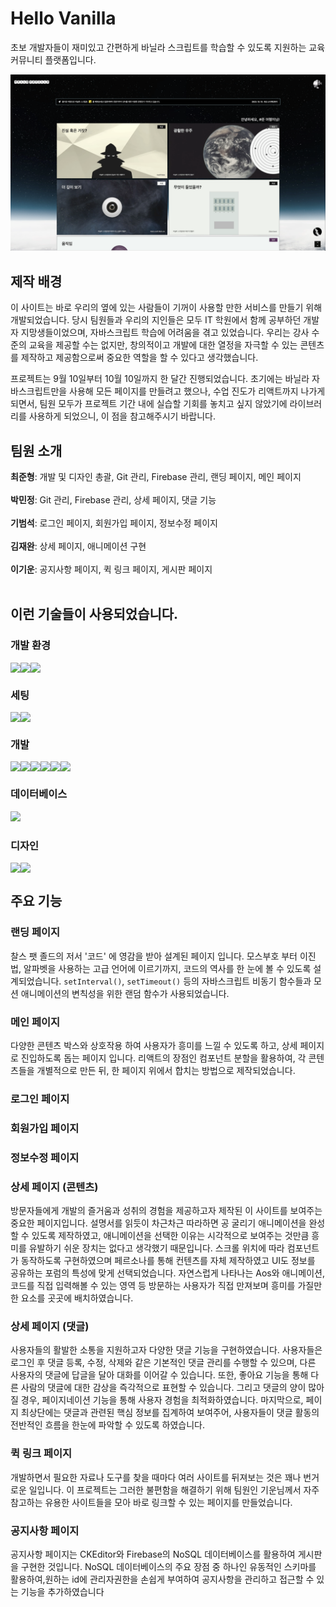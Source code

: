 # Hello Vanilla

초보 개발자들이 재미있고 간편하게 바닐라 스크립트를 학습할 수 있도록 지원하는 교육 커뮤니티 플랫폼입니다.

<img src="./public/images/main_screenshot.png" />

## 제작 배경

이 사이트는 바로 우리의 옆에 있는 사람들이 기꺼이 사용할 만한 서비스를 만들기 위해 개발되었습니다. 당시 팀원들과 우리의 지인들은 모두 IT 학원에서 함께 공부하던 개발자 지망생들이었으며, 자바스크립트 학습에 어려움을 겪고 있었습니다. 우리는 강사 수준의 교육을 제공할 수는 없지만, 창의적이고 개발에 대한 열정을 자극할 수 있는 콘텐츠를 제작하고 제공함으로써 중요한 역할을 할 수 있다고 생각했습니다.

프로젝트는 9월 10일부터 10월 10일까지 한 달간 진행되었습니다. 초기에는 바닐라 자바스크립트만을 사용해 모든 페이지를 만들려고 했으나, 수업 진도가 리액트까지 나가게 되면서, 팀원 모두가 프로젝트 기간 내에 실습할 기회를 놓치고 싶지 않았기에 라이브러리를 사용하게 되었으니, 이 점을 참고해주시기 바랍니다.

## 팀원 소개

<div style="display: flex;">
<b>최준형</b> : 개발 및 디자인 총괄, Git 관리, Firebase 관리, 랜딩 페이지, 메인 페이지
</div><br/>

<div style="display: flex;">
<b>박민정</b> : Git 관리, Firebase 관리, 상세 페이지, 댓글 기능
</div><br/>

<div style="display: flex;">
<b>기범석</b> : 로그인 페이지, 회원가입 페이지, 정보수정 페이지
</div><br/>

<div style="display: flex;">
<b>김재완</b> : 상세 페이지, 애니메이션 구현
</div><br/>

<div style="display: flex;">
<b>이기운</b> : 공지사항 페이지, 퀵 링크 페이지, 게시판 페이지
</div><br/>
  

## 이런 기술들이 사용되었습니다.

### 개발 환경
<div style="display: flex;">
<img src="https://img.shields.io/badge/visualstudiocode-007ACC?style=flat&logo=visualstudiocode&logoColor=white"/>
<img src="https://img.shields.io/badge/git-F05032?style=flat&logo=git&logoColor=white"/>
<img src="https://img.shields.io/badge/github-181717?style=flat&logo=github&logoColor=white"/>
</div>

### 세팅
<div style="display: flex;">
<img src="https://img.shields.io/badge/npm-CB3837?style=flat&logo=npm&logoColor=white"/>
<img src="https://img.shields.io/badge/yarn-2C8EBB?style=flat&logo=yarn&logoColor=white"/>
</div>

### 개발
<div style="display: flex;">
<img src="https://img.shields.io/badge/javascript-F7DF1E?style=flat&logo=javascript&logoColor=white"/>
<img src="https://img.shields.io/badge/react-61DAFB?style=flat&logo=react&logoColor=white"/>
<img src="https://img.shields.io/badge/nodedotjs-339933?style=flat&logo=nodedotjs&logoColor=white"/>
<img src="https://img.shields.io/badge/reactrouter-CA4245?style=flat&logo=react&logoColor=white"/>
<img src="https://img.shields.io/badge/styledcomponents-DB7093?style=flat&logo=styledcomponents&logoColor=white"/>
<img src="https://img.shields.io/badge/redux-764ABC?style=flat&logo=redux&logoColor=white"/>
</div>

### 데이터베이스
<img src="https://img.shields.io/badge/firebase-FFCA28?style=flat&logo=firebase&logoColor=black"/>

### 디자인
<div style="display: flex;">
<img src="https://img.shields.io/badge/adobephotoshop-31A8FF?style=flat&logo=adobephotoshop&logoColor=black"/>
<img src="https://img.shields.io/badge/figma-F24E1E?style=flat&logo=figma&logoColor=black"/>
</div>

## 주요 기능

### 랜딩 페이지

찰스 팻 졸드의 저서 '코드' 에 영감을 받아 설계된 페이지 입니다. 모스부호 부터 이진법, 알파벳을 사용하는 고급 언어에 이르기까지, 코드의 역사를 한 눈에 볼 수 있도록 설계되었습니다. `setInterval()`, `setTimeout()` 등의 자바스크립트 비동기 함수들과 모션 애니메이션의 변칙성을 위한 랜덤 함수가 사용되었습니다.

### 메인 페이지

다양한 콘텐츠 박스와 상호작용 하여 사용자가 흥미를 느낄 수 있도록 하고, 상세 페이지로 진입하도록 돕는 페이지 입니다. 리액트의 장점인 컴포넌트 분할을 활용하여, 각 콘텐츠들을 개별적으로 만든 뒤, 한 페이지 위에서 합치는 방법으로 제작되었습니다. 

### 로그인 페이지

### 회원가입 페이지

### 정보수정 페이지

### 상세 페이지 (콘텐츠)

방문자들에게 개발의 즐거움과 성취의 경험을 제공하고자 제작된 이 사이트를 보여주는 중요한 페이지입니다. 설명서를 읽듯이 차근차근 따라하면 공 굴리기 애니메이션을 완성할 수 있도록 제작하였고, 애니메이션을 선택한 이유는 시각적으로 보여주는 것만큼 흥미를 유발하기 쉬운 장치는 없다고 생각했기 때문입니다. 스크롤 위치에 따라 컴포넌트가 동작하도록 구현하였으며 페르소나를 통해 컨텐츠를 자체 제작하였고 UI도 정보를 공유하는 포럼의 특성에 맞게 선택되었습니다. 자연스럽게 나타나는 Aos와 애니메이션, 코드를 직접 입력해볼 수 있는 영역 등 방문하는 사용자가 직접 만져보며 흥미를 가질만한 요소를 곳곳에 배치하였습니다.

### 상세 페이지 (댓글) 

사용자들의 활발한 소통을 지원하고자 다양한 댓글 기능을 구현하였습니다. 사용자들은 로그인 후 댓글 등록, 수정, 삭제와 같은 기본적인 댓글 관리를 수행할 수 있으며, 다른 사용자의 댓글에 답글을 달아 대화를 이어갈 수 있습니다. 또한, 좋아요 기능을 통해 다른 사람의 댓글에 대한 감상을 즉각적으로 표현할 수 있습니다. 그리고 댓글의 양이 많아질 경우, 페이지네이션 기능을 통해 사용자 경험을 최적화하였습니다. 마지막으로, 페이지 최상단에는 댓글과 관련된 핵심 정보를 집계하여 보여주어, 사용자들이 댓글 활동의 전반적인 흐름을 한눈에 파악할 수 있도록 하였습니다.

### 퀵 링크 페이지

개발하면서 필요한 자료나 도구를 찾을 때마다 여러 사이트를 뒤져보는 것은 꽤나 번거로운 일입니다. 이 프로젝트는 그러한 불편함을 해결하기 위해 팀원인 기운님께서 자주 참고하는 유용한 사이트들을 모아 바로 링크할 수 있는 페이지를 만들었습니다.

### 공지사항 페이지

공지사항 페이지는 CKEditor와 Firebase의 NoSQL 데이터베이스를 활용하여 게시판을 구현한 것입니다. NoSQL 데이터베이스의 주요 장점 중 하나인 유동적인 스키마를 활용하여,원하는 id에 관리자권한을 손쉽게 부여하여 공지사항을 관리하고 접근할 수 있는 기능을 추가하였습니다


